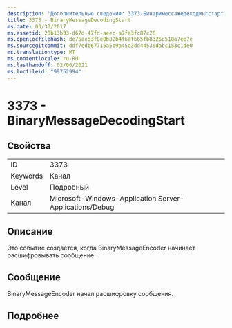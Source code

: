 ```yaml
---
description: 'Дополнительные сведения: 3373-Бинаримессажедекодингстарт'
title: 3373 - BinaryMessageDecodingStart
ms.date: 03/30/2017
ms.assetid: 20b13b33-d67d-47fd-aeec-a7fa3fc87c26
ms.openlocfilehash: de75ae53f8e0b82b4f6af665fb8325d518a7ee7e
ms.sourcegitcommit: ddf7edb67715a5b9a45e3dd44536dabc153c1de0
ms.translationtype: MT
ms.contentlocale: ru-RU
ms.lasthandoff: 02/06/2021
ms.locfileid: "99752994"
---
```

# <a name="3373---binarymessagedecodingstart"></a>3373 - BinaryMessageDecodingStart

## <a name="properties"></a>Свойства  
  
|||  
|-|-|  
|ID|3373|  
|Keywords|Канал|  
|Level|Подробный|  
|Канал|Microsoft-Windows-Application Server-Applications/Debug|  
  
## <a name="description"></a>Описание  

 Это событие создается, когда BinaryMessageEncoder начинает расшифровывать сообщение.  
  
## <a name="message"></a>Сообщение  

 BinaryMessageEncoder начал расшифровку сообщения.  
  
## <a name="details"></a>Подробнее
